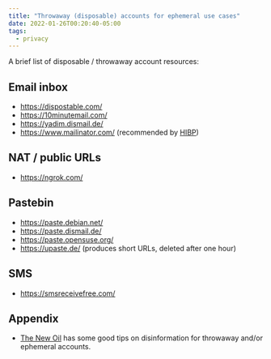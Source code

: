 ```yaml
---
title: "Throwaway (disposable) accounts for ephemeral use cases"
date: 2022-01-26T00:20:40-05:00
tags:
  - privacy
---
```


A brief list of disposable / throwaway account resources:

## Email inbox

- https://dispostable.com/
- https://10minutemail.com/
- https://yadim.dismail.de/
- https://www.mailinator.com/ (recommended by [HIBP](https://haveibeenpwned.com/))

## NAT / public URLs

- https://ngrok.com/

## Pastebin

- https://paste.debian.net/
- https://paste.dismail.de/
- https://paste.opensuse.org/
- https://upaste.de/ (produces short URLs, deleted after one hour)

## SMS

- https://smsreceivefree.com/

## Appendix

- [The New Oil](https://blog.thenewoil.org/data-privacy-week-spotlight-backups-ngp6) has some good tips on disinformation for throwaway and/or ephemeral accounts.
